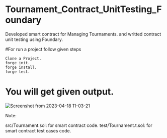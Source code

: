 # Tournament_Contract_UnitTesting_Foundary
Developed smart contract for Managing Tournaments. and writted contract unit testing using Foundary. 

#For run a project follow given steps 
 
    Clone a Project.
    forge init.
    forge install.
    forge test.
    
# You will get given output.


![Screenshot from 2023-04-18 11-03-21](https://user-images.githubusercontent.com/70260207/232698502-0f2cb964-9710-49ba-841f-24e814914c7d.png)



Note:

src/Tournament.sol: for smart contract code.
test/Tournament.t.sol: for smart contract test cases code.
